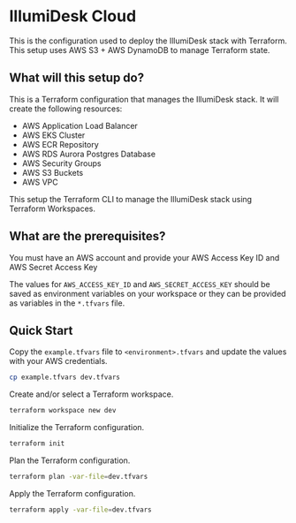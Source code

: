 # IllumiDesk Cloud

This is the configuration used to deploy the IllumiDesk stack with Terraform. This setup uses AWS S3 + AWS DynamoDB to manage Terraform state.

## What will this setup do?

This is a Terraform configuration that manages the IllumiDesk stack. It will create the following resources:

- AWS Application Load Balancer
- AWS EKS Cluster
- AWS ECR Repository
- AWS RDS Aurora Postgres Database
- AWS Security Groups
- AWS S3 Buckets
- AWS VPC

This setup the Terraform CLI to manage the IllumiDesk stack using Terraform Workspaces.

## What are the prerequisites?

You must have an AWS account and provide your AWS Access Key ID and AWS Secret Access Key

The values for `AWS_ACCESS_KEY_ID` and `AWS_SECRET_ACCESS_KEY` should be saved as environment variables on your workspace or they can be provided as variables in the `*.tfvars` file.

## Quick Start

Copy the `example.tfvars` file to `<environment>.tfvars` and update the values with your AWS credentials.

```bash
cp example.tfvars dev.tfvars
```

Create and/or select a Terraform workspace.

```bash
terraform workspace new dev
```

Initialize the Terraform configuration.

```bash
terraform init
```

Plan the Terraform configuration.

```bash
terraform plan -var-file=dev.tfvars
```

Apply the Terraform configuration.

```bash
terraform apply -var-file=dev.tfvars
```
